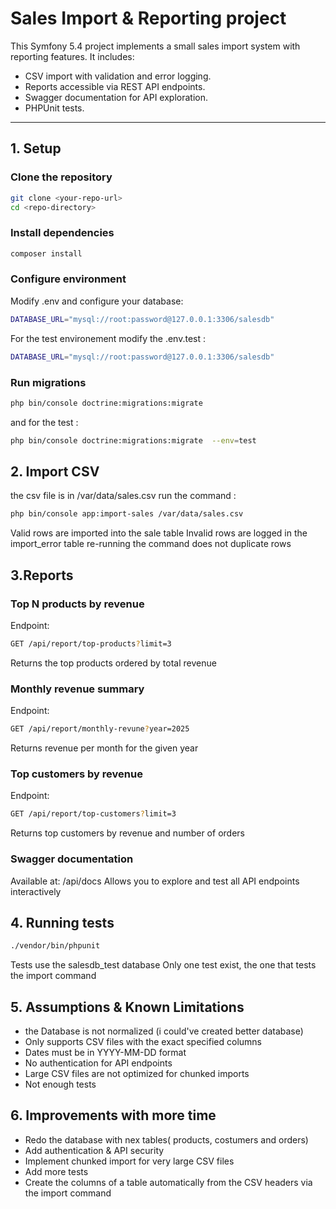 # Sales Import & Reporting project

This Symfony 5.4 project implements a small sales import system with reporting features. It includes:

- CSV import with validation and error logging.
- Reports accessible via REST API endpoints.
- Swagger documentation for API exploration.
- PHPUnit tests.

---

## 1. Setup

### Clone the repository

```bash
git clone <your-repo-url>
cd <repo-directory>
```
### Install dependencies
```bash
composer install
```
### Configure environment

Modify .env and configure your database:
```bash
DATABASE_URL="mysql://root:password@127.0.0.1:3306/salesdb"
```
For the test environement modify the .env.test :
```bash
DATABASE_URL="mysql://root:password@127.0.0.1:3306/salesdb"
```
### Run migrations
```bash
php bin/console doctrine:migrations:migrate
```
and for the test :
```bash
php bin/console doctrine:migrations:migrate  --env=test
```

## 2. Import CSV
 the csv file is in /var/data/sales.csv
run the command :
```bash
php bin/console app:import-sales /var/data/sales.csv
```
Valid rows are imported into the sale table
Invalid rows are logged in the import_error table
re-running the command does not duplicate rows

## 3.Reports
### Top N products by revenue

Endpoint:
```bash
GET /api/report/top-products?limit=3
```
Returns the top products ordered by total revenue
### Monthly revenue summary

Endpoint:
```bash
GET /api/report/monthly-revune?year=2025
```

Returns revenue per month for the given year

### Top customers by revenue

Endpoint:
```bash
GET /api/report/top-customers?limit=3
```

Returns top customers by revenue and number of orders

### Swagger documentation

Available at: /api/docs
Allows you to explore and test all API endpoints interactively

## 4. Running tests
```bash
./vendor/bin/phpunit
```
Tests use the salesdb_test database
Only one test exist, the one that tests the import command

## 5. Assumptions & Known Limitations
- the Database is not normalized (i could've created better database)
- Only supports CSV files with the exact specified columns
- Dates must be in YYYY-MM-DD format
- No authentication for API endpoints
- Large CSV files are not optimized for chunked imports
- Not enough tests


## 6. Improvements with more time
- Redo the database with nex tables( products, costumers and orders)
- Add authentication & API security
- Implement chunked import for very large CSV files
- Add more tests
- Create  the columns of a table automatically from the CSV headers via the import command
